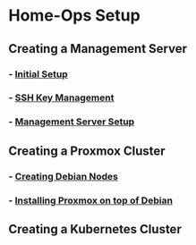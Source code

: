 # Home-Ops Setup

## Creating a Management Server

### - [Initial Setup](mgmt)

### - [SSH Key Management](mgmt)

### - [Management Server Setup](mgmt/mgmt-setup.md)

## Creating a Proxmox Cluster

### - [Creating Debian Nodes](proxmox/debian-setup.md)

### - [Installing Proxmox on top of Debian](proxmox/proxmox-cluster-setup.md)

## Creating a Kubernetes Cluster
